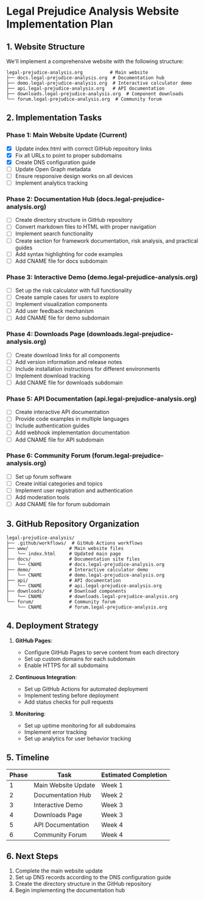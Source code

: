 # Legal Prejudice Analysis Website Implementation Plan

## 1. Website Structure

We'll implement a comprehensive website with the following structure:

```
legal-prejudice-analysis.org          # Main website
├── docs.legal-prejudice-analysis.org  # Documentation hub
├── demo.legal-prejudice-analysis.org  # Interactive calculator demo
├── api.legal-prejudice-analysis.org   # API documentation
├── downloads.legal-prejudice-analysis.org  # Component downloads
└── forum.legal-prejudice-analysis.org  # Community forum
```

## 2. Implementation Tasks

### Phase 1: Main Website Update (Current)
- [x] Update index.html with correct GitHub repository links
- [x] Fix all URLs to point to proper subdomains
- [x] Create DNS configuration guide
- [ ] Update Open Graph metadata
- [ ] Ensure responsive design works on all devices
- [ ] Implement analytics tracking

### Phase 2: Documentation Hub (docs.legal-prejudice-analysis.org)
- [ ] Create directory structure in GitHub repository
- [ ] Convert markdown files to HTML with proper navigation
- [ ] Implement search functionality
- [ ] Create section for framework documentation, risk analysis, and practical guides
- [ ] Add syntax highlighting for code examples
- [ ] Add CNAME file for docs subdomain

### Phase 3: Interactive Demo (demo.legal-prejudice-analysis.org)
- [ ] Set up the risk calculator with full functionality
- [ ] Create sample cases for users to explore
- [ ] Implement visualization components
- [ ] Add user feedback mechanism
- [ ] Add CNAME file for demo subdomain

### Phase 4: Downloads Page (downloads.legal-prejudice-analysis.org)
- [ ] Create download links for all components
- [ ] Add version information and release notes
- [ ] Include installation instructions for different environments
- [ ] Implement download tracking
- [ ] Add CNAME file for downloads subdomain

### Phase 5: API Documentation (api.legal-prejudice-analysis.org)
- [ ] Create interactive API documentation
- [ ] Provide code examples in multiple languages
- [ ] Include authentication guides
- [ ] Add webhook implementation documentation
- [ ] Add CNAME file for API subdomain

### Phase 6: Community Forum (forum.legal-prejudice-analysis.org)
- [ ] Set up forum software
- [ ] Create initial categories and topics
- [ ] Implement user registration and authentication
- [ ] Add moderation tools
- [ ] Add CNAME file for forum subdomain

## 3. GitHub Repository Organization

```
legal-prejudice-analysis/
├── .github/workflows/  # GitHub Actions workflows
├── www/               # Main website files
│   └── index.html     # Updated main page
├── docs/              # Documentation site files
│   └── CNAME          # docs.legal-prejudice-analysis.org
├── demo/              # Interactive calculator demo
│   └── CNAME          # demo.legal-prejudice-analysis.org
├── api/               # API documentation
│   └── CNAME          # api.legal-prejudice-analysis.org
├── downloads/         # Download components
│   └── CNAME          # downloads.legal-prejudice-analysis.org
└── forum/             # Community forum
    └── CNAME          # forum.legal-prejudice-analysis.org
```

## 4. Deployment Strategy

1. **GitHub Pages**:
   - Configure GitHub Pages to serve content from each directory
   - Set up custom domains for each subdomain
   - Enable HTTPS for all subdomains

2. **Continuous Integration**:
   - Set up GitHub Actions for automated deployment
   - Implement testing before deployment
   - Add status checks for pull requests

3. **Monitoring**:
   - Set up uptime monitoring for all subdomains
   - Implement error tracking
   - Set up analytics for user behavior tracking

## 5. Timeline

| Phase | Task | Estimated Completion |
|-------|------|----------------------|
| 1 | Main Website Update | Week 1 |
| 2 | Documentation Hub | Week 2 |
| 3 | Interactive Demo | Week 3 |
| 4 | Downloads Page | Week 3 |
| 5 | API Documentation | Week 4 |
| 6 | Community Forum | Week 4 |

## 6. Next Steps

1. Complete the main website update
2. Set up DNS records according to the DNS configuration guide
3. Create the directory structure in the GitHub repository
4. Begin implementing the documentation hub